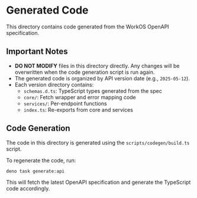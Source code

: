 # Generated Code

This directory contains code generated from the WorkOS OpenAPI specification.

## Important Notes

- **DO NOT MODIFY** files in this directory directly. Any changes will be overwritten when the code generation script is run again.
- The generated code is organized by API version date (e.g., `2025-05-12`).
- Each version directory contains:
  - `schemas.d.ts`: TypeScript types generated from the spec
  - `core/`: Fetch wrapper and error mapping code
  - `services/`: Per-endpoint functions
  - `index.ts`: Re-exports from core and services

## Code Generation

The code in this directory is generated using the `scripts/codegen/build.ts` script. 

To regenerate the code, run:

```bash
deno task generate:api
```

This will fetch the latest OpenAPI specification and generate the TypeScript code accordingly.